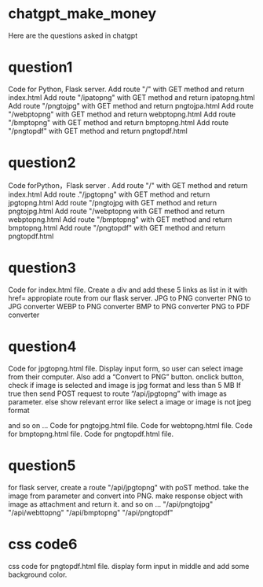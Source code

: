 # chatgpt_make_money
Here are the questions asked in chatgpt

# question1
Code for Python, Flask server.
Add route "/" with GET method and return index.html
Add route "/ipatopng" with GET method and return ipatopng.html
Add route "/pngtojpg" with GET method and return pngtojpa.html
Add route "/webptopng" with GET method and return webptopng.html
Add route "/bmptopng" with GET method and return bmptopng.html
Add route "/pngtopdf" with GET method and return pngtopdf.html

# question2
Code forPython，Flask server .
Add route "/" with GET method and return index.html
Add route ."/jpgtopng" with GET method and return jpgtopng.html
Add route "/pngtojpg with GET method and return pngtojpg.html
Add route "/webptopng with GET method and return webptopng.html
Add route "/bmptopng" with GET method and return bmptopng.html
Add route "/pngtopdf" with GET method and return pngtopdf.html

# question3
Code for index.html file. Create a div and add these 5 links as list in it with href= appropiate route from our flask server.
JPG to PNG converter
PNG to JPG converter
WEBP to PNG converter
BMP to PNG converter
PNG to PDF converter

# question4
Code for jpgtopng.html file.
Display input form, so user can select image from their computer. Also add a “Convert to PNG” button.
onclick button, check if image is selected and image is jpg format and less than 5 MB
If true then send POST request to route “/api/jpgtopng” with image as parameter.
else show relevant error like select a image or image is not jpeg format

and so on ...
Code for pngtojpg.html file.
Code for webtopng.html file.
Code for bmptopng.html file.
Code for pngtopdf.html file.

# question5
for flask server, create a route "/api/jpgtopng" with poST method.
take the image from parameter and convert into PNG. make response
object with image as attachment and return it.
and so on ...
"/api/pngtojpg" 
"/api/webttopng" 
"/api/bmptopng" 
"/api/pngtopdf" 

# css code6
css code for pngtopdf.html file. display form input in middle and add some background color.
